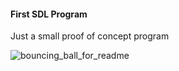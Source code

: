 #### First SDL Program

Just a small proof of concept program 

![bouncing_ball_for_readme](https://cloud.githubusercontent.com/assets/5553971/9722412/7f27fb56-5561-11e5-86d0-65c25c6ca477.png)
